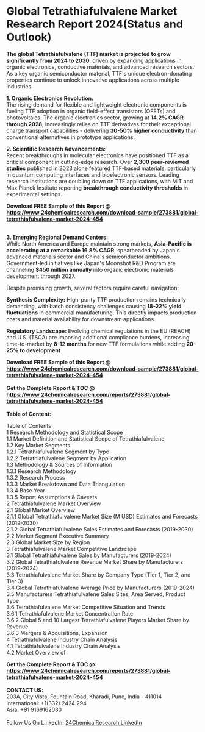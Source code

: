 <h1>Global Tetrathiafulvalene Market Research Report 2024(Status and Outlook)</h1><p><strong>The global Tetrathiafulvalene (TTF) market is projected to grow significantly from 2024 to 2030</strong>, driven by expanding applications in organic electronics, conductive materials, and advanced research sectors. As a key organic semiconductor material, TTF's unique electron-donating properties continue to unlock innovative applications across multiple industries.</p><p><strong>1. Organic Electronics Revolution:</strong><br>
The rising demand for flexible and lightweight electronic components is fueling TTF adoption in organic field-effect transistors (OFETs) and photovoltaics. The organic electronics sector, growing at <strong>14.2% CAGR through 2028</strong>, increasingly relies on TTF derivatives for their exceptional charge transport capabilities - delivering <strong>30-50% higher conductivity</strong> than conventional alternatives in prototype applications.</p><p><strong>2. Scientific Research Advancements:</strong><br>
Recent breakthroughs in molecular electronics have positioned TTF as a critical component in cutting-edge research. Over <strong>2,300 peer-reviewed studies</strong> published in 2023 alone featured TTF-based materials, particularly in quantum computing interfaces and bioelectronic sensors. Leading research institutions are doubling down on TTF applications, with MIT and Max Planck Institute reporting <strong>breakthrough conductivity thresholds</strong> in experimental settings.</p><div><b>Download FREE Sample of this Report @ 
            <a href="https://www.24chemicalresearch.com/download-sample/273881/global-tetrathiafulvalene-market-2024-454">
            https://www.24chemicalresearch.com/download-sample/273881/global-tetrathiafulvalene-market-2024-454</a></b></div><br><p><strong>3. Emerging Regional Demand Centers:</strong><br>
While North America and Europe maintain strong markets, <strong>Asia-Pacific is accelerating at a remarkable 16.8% CAGR</strong>, spearheaded by Japan's advanced materials sector and China's semiconductor ambitions. Government-led initiatives like Japan's Moonshot R&amp;D Program are channeling <strong>$450 million annually</strong> into organic electronic materials development through 2027.</p><p>Despite promising growth, several factors require careful navigation:</p><p><strong>Synthesis Complexity:</strong> High-purity TTF production remains technically demanding, with batch consistency challenges causing <strong>18-22% yield fluctuations</strong> in commercial manufacturing. This directly impacts production costs and material availability for downstream applications.</p><p><strong>Regulatory Landscape:</strong> Evolving chemical regulations in the EU (REACH) and U.S. (TSCA) are imposing additional compliance burdens, increasing time-to-market by <strong>8-12 months</strong> for new TTF formulations while adding <strong>20-25% to development</strong></p><div><b>Download FREE Sample of this Report @ 
            <a href="https://www.24chemicalresearch.com/download-sample/273881/global-tetrathiafulvalene-market-2024-454">
            https://www.24chemicalresearch.com/download-sample/273881/global-tetrathiafulvalene-market-2024-454</a></b></div><br><div><b>Get the Complete Report & TOC @ 
            <a href="https://www.24chemicalresearch.com/reports/273881/global-tetrathiafulvalene-market-2024-454">
            https://www.24chemicalresearch.com/reports/273881/global-tetrathiafulvalene-market-2024-454</a></b></div><br>
            <b>Table of Content:</b><p>Table of Contents<br />
1 Research Methodology and Statistical Scope<br />
1.1 Market Definition and Statistical Scope of Tetrathiafulvalene<br />
1.2 Key Market Segments<br />
1.2.1 Tetrathiafulvalene Segment by Type<br />
1.2.2 Tetrathiafulvalene Segment by Application<br />
1.3 Methodology & Sources of Information<br />
1.3.1 Research Methodology<br />
1.3.2 Research Process<br />
1.3.3 Market Breakdown and Data Triangulation<br />
1.3.4 Base Year<br />
1.3.5 Report Assumptions & Caveats<br />
2 Tetrathiafulvalene Market Overview<br />
2.1 Global Market Overview<br />
2.1.1 Global Tetrathiafulvalene Market Size (M USD) Estimates and Forecasts (2019-2030)<br />
2.1.2 Global Tetrathiafulvalene Sales Estimates and Forecasts (2019-2030)<br />
2.2 Market Segment Executive Summary<br />
2.3 Global Market Size by Region<br />
3 Tetrathiafulvalene Market Competitive Landscape<br />
3.1 Global Tetrathiafulvalene Sales by Manufacturers (2019-2024)<br />
3.2 Global Tetrathiafulvalene Revenue Market Share by Manufacturers (2019-2024)<br />
3.3 Tetrathiafulvalene Market Share by Company Type (Tier 1, Tier 2, and Tier 3)<br />
3.4 Global Tetrathiafulvalene Average Price by Manufacturers (2019-2024)<br />
3.5 Manufacturers Tetrathiafulvalene Sales Sites, Area Served, Product Type<br />
3.6 Tetrathiafulvalene Market Competitive Situation and Trends<br />
3.6.1 Tetrathiafulvalene Market Concentration Rate<br />
3.6.2 Global 5 and 10 Largest Tetrathiafulvalene Players Market Share by Revenue<br />
3.6.3 Mergers & Acquisitions, Expansion<br />
4 Tetrathiafulvalene Industry Chain Analysis<br />
4.1 Tetrathiafulvalene Industry Chain Analysis<br />
4.2 Market Overview of</p><div><b>Get the Complete Report & TOC @ 
            <a href="https://www.24chemicalresearch.com/reports/273881/global-tetrathiafulvalene-market-2024-454">
            https://www.24chemicalresearch.com/reports/273881/global-tetrathiafulvalene-market-2024-454</a></b></div><br><b>CONTACT US:</b><br>
            203A, City Vista, Fountain Road, Kharadi, Pune, India - 411014<br>
            International: +1(332) 2424 294<br>
            Asia: +91 9169162030 <br><br>
            Follow Us On LinkedIn: <a href="https://www.linkedin.com/company/24chemicalresearch/">24ChemicalResearch LinkedIn</a>